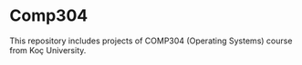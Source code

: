 # Comp304
This repository includes projects of COMP304 (Operating Systems) course from Koç University.
